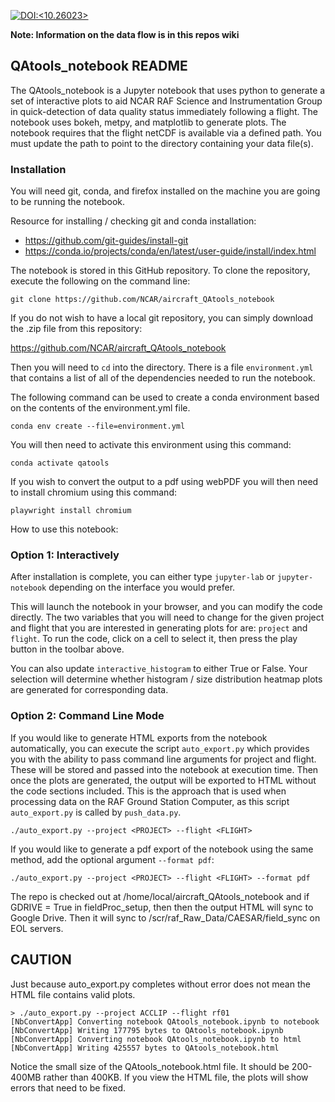 [![DOI:<10.26023>](http://img.shields.io/badge/DOI-10.26023-green.svg)](https://doi.org/10.26023/a0e3-4n78)

__Note: Information on the data flow is in this repos wiki__
## QAtools_notebook README

The QAtools_notebook is a Jupyter notebook that uses python to generate a set of interactive plots to aid NCAR RAF Science and Instrumentation Group in quick-detection of data quality status immediately following a flight. The notebook uses bokeh, metpy, and matplotlib to generate plots. The notebook requires that the flight netCDF is available via a defined path. You must update the path to point to the directory containing your data file(s).

### Installation

You will need git, conda, and firefox installed on the machine you are going to be running the notebook. 

Resource for installing / checking git and conda installation:

* https://github.com/git-guides/install-git
* https://conda.io/projects/conda/en/latest/user-guide/install/index.html

The notebook is stored in this GitHub repository. To clone the repository, execute the following on the command line:

`git clone https://github.com/NCAR/aircraft_QAtools_notebook`

If you do not wish to have a local git repository, you can simply download the .zip file from this repository:

https://github.com/NCAR/aircraft_QAtools_notebook

Then you will need to `cd` into the directory. There is a file `environment.yml` that contains a list of all of the dependencies needed to run the notebook. 

The following command can be used to create a conda environment based on the contents of the environment.yml file. 

`conda env create --file=environment.yml`

You will then need to activate this environment using this command:

`conda activate qatools`

If you wish to convert the output to a pdf using webPDF you will then need to install chromium using this command:

`playwright install chromium`

How to use this notebook:

### Option 1: Interactively

After installation is complete, you can either type `jupyter-lab` or `jupyter-notebook` depending on the interface you would prefer.

This will launch the notebook in your browser, and you can modify the code directly. The two variables that you will need to change for the given project and flight that you are interested in generating plots for are: `project` and `flight`. To run the code, click on a cell to select it, then press the play button in the toolbar above.

You can also update `interactive_histogram` to either True or False. Your selection will determine whether histogram / size distribution heatmap plots are generated for corresponding data. 

### Option 2: Command Line Mode

If you would like to generate HTML exports from the notebook automatically, you can execute the script `auto_export.py` which provides you with the ability to pass command line arguments for project and flight. These will be stored and passed into the notebook at execution time. Then once the plots are generated, the output will be exported to HTML without the code sections included. This is the approach that is used when processing data on the RAF Ground Station Computer, as this script `auto_export.py` is called by `push_data.py`. 

`./auto_export.py --project <PROJECT> --flight <FLIGHT>`

If you would like to generate a pdf export of the notebook using the same method, add the optional argument `--format pdf`:

`./auto_export.py --project <PROJECT> --flight <FLIGHT> --format pdf`

The repo is checked out at /home/local/aircraft_QAtools_notebook and if GDRIVE = True in fieldProc_setup, then then the output HTML will sync to Google Drive. Then it will sync to /scr/raf_Raw_Data/CAESAR/field_sync on EOL servers.

## CAUTION

Just because auto_export.py completes without error does not mean the HTML file contains valid plots. 

```
> ./auto_export.py --project ACCLIP --flight rf01
[NbConvertApp] Converting notebook QAtools_notebook.ipynb to notebook
[NbConvertApp] Writing 177795 bytes to QAtools_notebook.ipynb
[NbConvertApp] Converting notebook QAtools_notebook.ipynb to html
[NbConvertApp] Writing 425557 bytes to QAtools_notebook.html
```
Notice the small size of the QAtools_notebook.html file. It should be 200-400MB rather than 400KB. If you view the HTML file, the plots will show errors that need to be fixed.

